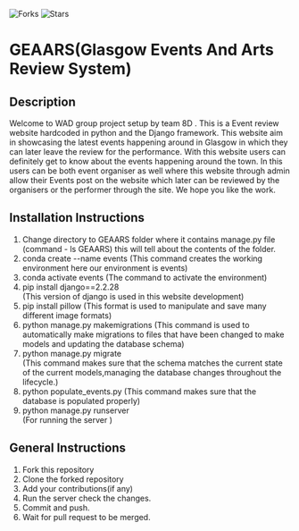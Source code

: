 ![Forks](https://img.shields.io/badge/forks-0-blue)
![Stars](https://img.shields.io/badge/clone-6-yellow)

# GEAARS(Glasgow Events And Arts Review System)

## Description
Welcome to WAD group project setup by team 8D . This is a Event review website hardcoded in python and the Django framework. This website aim in showcasing the latest events happening around in Glasgow in which they can later leave the review for the performance. With this website users can definitely get to know about the events happening around the town. In this users can be both event organiser as well where this website through admin allow their Events post on the website which later can be reviewed by the organisers or the performer through the site. We hope you like the work.


## Installation Instructions
1. Change directory to GEAARS folder where it contains manage.py file (command - ls GEAARS) this will tell about the contents of the folder.
2. conda create --name events                                                                                                               (This command creates the working environment here our environment is events)
3. conda activate events 
   (The command to activate the environment)
4. pip install django==2.2.28   
   (This version of django is used in this website development)
5. pip install pillow 
   (This format is used to manipulate and save many different image formats)
6. python manage.py makemigrations 
  (This command is used to automatically make migrations to files that have been changed to make models and updating the database schema)
7. python manage.py migrate  
  (This command makes sure that the schema matches the current state of the current models,managing the database changes throughout the lifecycle.)
8. python populate_events.py
   (This command makes sure that the database is populated properly)  
9. python manage.py runserver  
   (For running the server )

## General Instructions
1. Fork this repository
2. Clone the forked repository
3. Add your contributions(if any)
4. Run the server check the changes.
5. Commit and push.
6. Wait for pull request to be merged.
